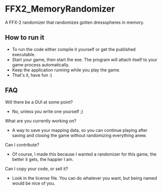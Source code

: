 # FFX2_MemoryRandomizer
A FFX-2 randomizer that randomizes gotten dressspheres in memory.

## How to run it
- To run the code either compile it yourself or get the published executable.
- Start your game, then start the exe. The program will attach itself to your game process automatically.
- Keep the application running while you play the game.
- That's it, have fun :)

## FAQ
Will there be a GUI at some point?
- No, unless you write one yourself ;)

What are you currently working on?
- A way to save your mapping data, so you can continue playing after saving and closing the game without randomizing everything anew.

Can I contribute?
- Of course, I made this because I wanted a randomizer for this game, the better it gets, the happier I am.

Can I copy your code, or sell it?
- Look in the license file. You can do whatever you want, but being named would be nice of you.
